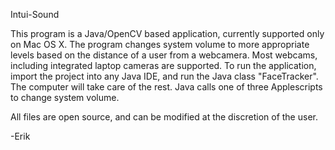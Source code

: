 Intui-Sound

This program is a Java/OpenCV based application, currently supported only on Mac OS X. The program changes system volume to more appropriate levels based on the distance of a user from a webcamera. Most webcams, including integrated laptop cameras are supported. To run the application, import the project into any Java IDE, and run the Java class "FaceTracker". The computer will take care of the rest. Java calls one of three Applescripts to change system volume.


All files are open source, and can be modified at the discretion of the user.

-Erik